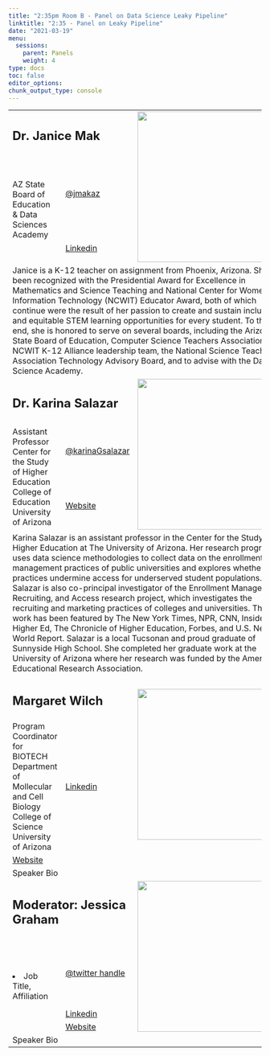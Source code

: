 ```yaml
---
title: "2:35pm Room B - Panel on Data Science Leaky Pipeline"
linktitle: "2:35 - Panel on Leaky Pipeline"
date: "2021-03-19"
menu:
  sessions:
    parent: Panels
    weight: 4
type: docs
toc: false
editor_options:
chunk_output_type: console
---
```


<TABLE class="bio-table">

  <!--- #################Speaker 1############## --->

  <TR>
    <TD COLSPAN="2">
      <h2>Dr. Janice Mak</h2>
    </TD>
    <TD ROWSPAN="3"><img style="float: left;" src="/img/janice-mak.jpg" width="300" /></TD>
  </TR>
  <TR>
    <TD ROWSPAN="2">AZ State Board of Education & Data Sciences Academy</TD>
    <TD><i class="fab fa-twitter"></i> <a href="https://twitter.com/jmakaz" target="_blank" rel="noopener">@jmakaz</a>
    </TD>
  </TR>
  <TR>
    <TD><i class="fab fa-linkedin"></i> <a href="https://www.linkedin.com/in/makja/" target="_blank" rel="noopener">Linkedin</a>
    </TD>
  </TR>
  <TR>
    <TD COLSPAN="3">Janice is a K-12 teacher on assignment from Phoenix, Arizona. She has been recognized with the Presidential Award for Excellence in Mathematics and Science Teaching and National Center for Women and Information Technology (NCWIT)
      Educator Award, both of which continue were the result of her passion to create and sustain inclusive and equitable STEM learning opportunities for every student. To this end, she is honored to serve on several boards, including the Arizona
      State Board of Education, Computer Science Teachers Association, NCWIT K-12 Alliance leadership team, the National Science Teaching Association Technology Advisory Board, and to advise with the Data Science Academy. </TD>
  </TR>

  <!--- #################Speaker 2############## --->

  <TR>
    <TD COLSPAN="2">
      <h2>Dr. Karina Salazar</h2>
    </TD>
    <TD ROWSPAN="3"><img style="float: left;" src="/img/karina-salazar.jpg" width="300" /></TD>
  </TR>
  <TR>
    <TD ROWSPAN="2">
      Assistant Professor<br>
      Center for the Study of Higher Education<br>
      College of Education<br>
      University of Arizona</TD>
    <TD><i class="fab fa-twitter"></i> <a href="https://twitter.com/karinaGsalazar" target="_blank" rel="noopener">@karinaGsalazar</a>
    </TD>
  </TR>
  <TR>
    <TD><i class="fa fa-link"></i> <a href="https://emraresearch.org/" target="_blank" rel="noopener">Website</a>
    </TD>
  </TR>
  <TR>
    <TD COLSPAN="3">Karina Salazar is an assistant professor in the Center for the Study of Higher Education at The University of Arizona. Her research program uses data science methodologies to collect data on the enrollment management practices of
      public universities and explores whether these practices undermine access for underserved student populations. Salazar is also co-principal investigator of the Enrollment Management, Recruiting, and Access research project, which investigates
      the recruiting and marketing practices of colleges and universities. This work has been featured by The New York Times, NPR, CNN, Inside Higher Ed, The Chronicle of Higher Education, Forbes, and U.S. News & World Report. Salazar is a local
      Tucsonan and proud graduate of Sunnyside High School. She completed her graduate work at the University of Arizona where her research was funded by the American Educational Research Association.</TD>
  </TR>

  <!--- #################Speaker 3############## --->

  <TR>
    <TD COLSPAN="2">
      <h2>Margaret Wilch</h2>
    </TD>
    <TD ROWSPAN="3"><img style="float: left;" src="https://widstucson.org/media/wids-logo.png" width="300" /></TD>
  </TR>
  <TR>
    <TD ROWSPAN="2">
      Program Coordinator for BIOTECH <br>
      Department of Mollecular and Cell Biology <br>
      College of Science <br>
      University of Arizona
    </TD>
  <TR>
    <TD><i class="fab fa-linkedin"></i> <a href="https://www.linkedin.com/in/margaret-wilch-b1853073/" target="_blank" rel="noopener">Linkedin</a>
    </TD>
  </TR>
  <TR>
    <TD><i class="fa fa-link"></i> <a href="https://mcb.arizona.edu/profile/margaret-wilch" target="_blank" rel="noopener">Website</a>
    </TD>
  </TR>
  <TR>
    <TD COLSPAN="3">Speaker Bio</TD>
  </TR>

  <!--- #################Speaker 4############## --->

  <TR>
    <TD COLSPAN="2">
      <h2>Moderator: Jessica Graham </h2>
    </TD>
    <TD ROWSPAN="4"><img style="float: left;" src="https://widstucson.org/media/wids-logo.png" width="300" /></TD>
  </TR>
  <TR>
    <TD ROWSPAN="3">
      <li> Job Title, Affiliation</li>
    </TD>
    <TD><i class="fab fa-twitter"></i> <a href="https://twitter.com/" target="_blank" rel="noopener"> @twitter handle</a>
    </TD>
  </TR>
  <TR>
    <TD><i class="fab fa-linkedin"></i> <a href="www.linkedin.com/in/" target="_blank" rel="noopener">Linkedin</a>
    </TD>
  </TR>
  <TR>
    <TD><i class="fa fa-link"></i> <a href="https://www.arizona.edu/am" target="_blank" rel="noopener">Website</a>
    </TD>
  </TR>
  <TR>
    <TD COLSPAN="3">Speaker Bio</TD>
  </TR>

</TABLE>
